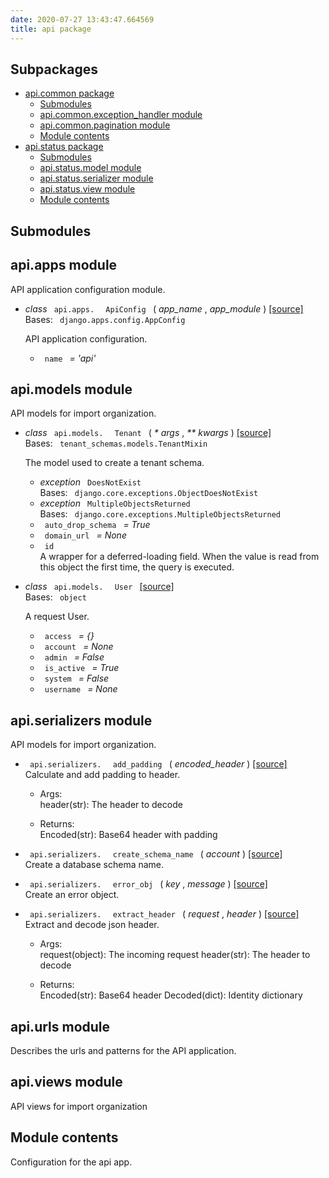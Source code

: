 ```yaml
---
date: 2020-07-27 13:43:47.664569
title: api package
---
```

<div id="api-package" class="section">


<div id="subpackages" class="section">

## Subpackages

<div class="toctree-wrapper compound">

  - [api.common package](../api.common/)
      - [Submodules](../api.common/#submodules)
      - [api.common.exception\_handler
        module](../api.common/#module-api.common.exception_handler)
      - [api.common.pagination
        module](../api.common/#module-api.common.pagination)
      - [Module contents](../api.common/#module-api.common)
  - [api.status package](../api.status/)
      - [Submodules](../api.status/#submodules)
      - [api.status.model
        module](../api.status/#module-api.status.model)
      - [api.status.serializer
        module](../api.status/#module-api.status.serializer)
      - [api.status.view module](../api.status/#module-api.status.view)
      - [Module contents](../api.status/#module-api.status)

</div>

</div>

<div id="submodules" class="section">

## Submodules

</div>

<div id="module-api.apps" class="section">

<span id="api-apps-module"> </span>

## api.apps module

API application configuration module.

  - *class* `  api.apps.  ` `  ApiConfig  ` <span class="sig-paren"> (
    </span> *<span class="n"> app\_name </span>* , *<span class="n">
    app\_module </span>* <span class="sig-paren"> ) </span>
    [<span class="viewcode-link"> \[source\]
    </span>](../../_modules/api/apps/#ApiConfig)  
    Bases: `  django.apps.config.AppConfig  `
    
    API application configuration.
    
      - `  name  ` *= 'api'*

</div>

<div id="module-api.models" class="section">

<span id="api-models-module"> </span>

## api.models module

API models for import organization.

  - *class* `  api.models.  ` `  Tenant  ` <span class="sig-paren"> (
    </span> *<span class="o"> \* </span> <span class="n"> args </span>*
    , *<span class="o"> \*\* </span> <span class="n"> kwargs </span>*
    <span class="sig-paren"> ) </span> [<span class="viewcode-link">
    \[source\] </span>](../../_modules/api/models/#Tenant)  
    Bases: `  tenant_schemas.models.TenantMixin  `
    
    The model used to create a tenant schema.
    
      - *exception* `  DoesNotExist  `  
        Bases: `  django.core.exceptions.ObjectDoesNotExist  `
    
    <!-- end list -->
    
      - *exception* `  MultipleObjectsReturned  `  
        Bases: `  django.core.exceptions.MultipleObjectsReturned  `
    
    <!-- end list -->
    
      - `  auto_drop_schema  ` *= True*
    
    <!-- end list -->
    
      - `  domain_url  ` *= None*
    
    <!-- end list -->
    
      - `  id  `  
        A wrapper for a deferred-loading field. When the value is read
        from this object the first time, the query is executed.

<!-- end list -->

  - *class* `  api.models.  ` `  User  ` [<span class="viewcode-link">
    \[source\] </span>](../../_modules/api/models/#User)  
    Bases: `  object  `
    
    A request User.
    
      - `  access  ` *= {}*
    
    <!-- end list -->
    
      - `  account  ` *= None*
    
    <!-- end list -->
    
      - `  admin  ` *= False*
    
    <!-- end list -->
    
      - `  is_active  ` *= True*
    
    <!-- end list -->
    
      - `  system  ` *= False*
    
    <!-- end list -->
    
      - `  username  ` *= None*

</div>

<div id="module-api.serializers" class="section">

<span id="api-serializers-module"> </span>

## api.serializers module

API models for import organization.

  - `  api.serializers.  ` `  add_padding  ` <span class="sig-paren"> (
    </span> *<span class="n"> encoded\_header </span>*
    <span class="sig-paren"> ) </span> [<span class="viewcode-link">
    \[source\] </span>](../../_modules/api/serializers/#add_padding)  
    Calculate and add padding to header.
    
      - Args:  
        header(str): The header to decode
    
      - Returns:  
        Encoded(str): Base64 header with padding

<!-- end list -->

  - `  api.serializers.  ` `  create_schema_name  `
    <span class="sig-paren"> ( </span> *<span class="n"> account
    </span>* <span class="sig-paren"> ) </span>
    [<span class="viewcode-link"> \[source\]
    </span>](../../_modules/api/serializers/#create_schema_name)  
    Create a database schema name.

<!-- end list -->

  - `  api.serializers.  ` `  error_obj  ` <span class="sig-paren"> (
    </span> *<span class="n"> key </span>* , *<span class="n"> message
    </span>* <span class="sig-paren"> ) </span>
    [<span class="viewcode-link"> \[source\]
    </span>](../../_modules/api/serializers/#error_obj)  
    Create an error object.

<!-- end list -->

  - `  api.serializers.  ` `  extract_header  ` <span class="sig-paren">
    ( </span> *<span class="n"> request </span>* , *<span class="n">
    header </span>* <span class="sig-paren"> ) </span>
    [<span class="viewcode-link"> \[source\]
    </span>](../../_modules/api/serializers/#extract_header)  
    Extract and decode json header.
    
      - Args:  
        request(object): The incoming request header(str): The header to
        decode
    
      - Returns:  
        Encoded(str): Base64 header Decoded(dict): Identity dictionary

</div>

<div id="module-api.urls" class="section">

<span id="api-urls-module"> </span>

## api.urls module

Describes the urls and patterns for the API application.

</div>

<div id="module-api.views" class="section">

<span id="api-views-module"> </span>

## api.views module

API views for import organization

</div>

<div id="module-api" class="section">

<span id="module-contents"> </span>

## Module contents

Configuration for the api app.

</div>

</div>
